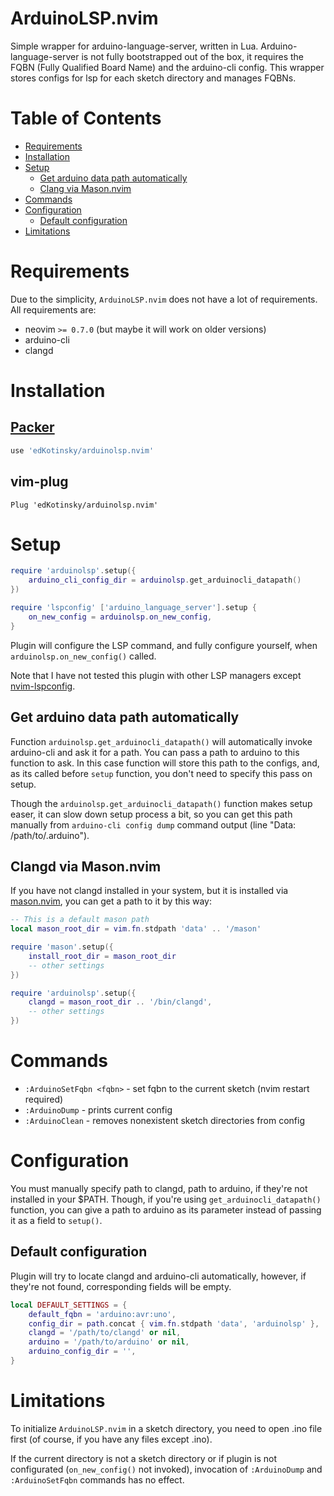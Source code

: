 # ArduinoLSP.nvim

Simple wrapper for arduino-language-server, written in Lua.
Arduino-language-server is not fully bootstrapped out of the box,
it requires the FQBN (Fully Qualified Board Name) and the 
arduino-cli config. This wrapper stores configs for lsp for each
sketch directory and manages FQBNs.

# Table of Contents

- [Requirements](#requirements)
- [Installation](#installation)
- [Setup](#setup)
    - [Get arduino data path automatically](#get-arduino-data-path-automatically)
    - [Clang via Mason.nvim](#clang-via-mason.nvim)
- [Commands](#commands)
- [Configuration](#configuration)
    - [Default configuration](#default-configuration)
- [Limitations](#limitations)


# Requirements

Due to the simplicity, `ArduinoLSP.nvim` does not have a lot of requirements.
All requirements are:

- neovim `>= 0.7.0` (but maybe it will work on older versions)
- arduino-cli
- clangd

# Installation

## [Packer](https://github.com/wbthomason/packer.nvim)

```lua
use 'edKotinsky/arduinolsp.nvim'
```

## vim-plug

```vim
Plug 'edKotinsky/arduinolsp.nvim'
```

# Setup

```lua
require 'arduinolsp'.setup({
    arduino_cli_config_dir = arduinolsp.get_arduinocli_datapath()
})
```

```lua
require 'lspconfig' ['arduino_language_server'].setup {
    on_new_config = arduinolsp.on_new_config,
}
```

Plugin will configure the LSP command, and fully configure yourself,
when `arduinolsp.on_new_config()` called.

Note that I have not tested this plugin with other LSP managers 
except [nvim-lspconfig](https://github.com/neovim/nvim-lspconfig/).

## Get arduino data path automatically

Function `arduinolsp.get_arduinocli_datapath()` will automatically invoke
arduino-cli and ask it for a path. You can pass a path to arduino
to this function to ask. In this case function will store this path
to the configs, and, as its called before `setup` function, you 
don't need to specify this pass on setup.

Though the `arduinolsp.get_arduinocli_datapath()` function
makes setup easer, it can slow down setup process a bit,
so you can get this path manually from `arduino-cli config dump`
command output (line "Data: /path/to/.arduino"). 

## Clangd via Mason.nvim

If you have not clangd installed in your system, but it is installed via
[mason.nvim](https://github.com/williamboman/mason.nvim), you can get a 
path to it by this way:

```lua
-- This is a default mason path
local mason_root_dir = vim.fn.stdpath 'data' .. '/mason'

require 'mason'.setup({
    install_root_dir = mason_root_dir
    -- other settings
})

require 'arduinolsp'.setup({
    clangd = mason_root_dir .. '/bin/clangd',
    -- other settings
})
```

# Commands

- `:ArduinoSetFqbn <fqbn>` - set fqbn to the current sketch 
(nvim restart required)
- `:ArduinoDump` - prints current config
- `:ArduinoClean` - removes nonexistent sketch directories from config

# Configuration

You must manually specify path to clangd, path to arduino, if they're
not installed in your $PATH. Though, if you're using 
`get_arduinocli_datapath()` function, you can give a path to arduino as
its parameter instead of passing it as a field to `setup()`.

## Default configuration

Plugin will try to locate clangd and arduino-cli automatically,
however, if they're not found, corresponding fields will be empty.

```lua
local DEFAULT_SETTINGS = {
    default_fqbn = 'arduino:avr:uno',
    config_dir = path.concat { vim.fn.stdpath 'data', 'arduinolsp' },
    clangd = '/path/to/clangd' or nil,
    arduino = '/path/to/arduino' or nil,
    arduino_config_dir = '',
}
```

# Limitations

To initialize `ArduinoLSP.nvim` in a sketch directory, you need to
open .ino file first (of course, if you have any files except .ino).

If the current directory is not a sketch directory or if plugin is
not configurated (`on_new_config()` not invoked), invocation of
`:ArduinoDump` and `:ArduinoSetFqbn` commands has no effect.

